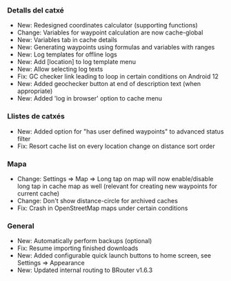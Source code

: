 ### Detalls del catxé

- New: Redesigned coordinates calculator (supporting functions)
- Change: Variables for waypoint calculation are now cache-global
- New: Variables tab in cache details
- New: Generating waypoints using formulas and variables with ranges
- New: Log templates for offline logs
- New: Add \[location\] to log template menu
- New: Allow selecting log texts
- Fix: GC checker link leading to loop in certain conditions on Android 12
- New: Added geochecker button at end of description text (when appropriate)
- New: Added 'log in browser' option to cache menu

### Llistes de catxés

- New: Added option for "has user defined waypoints" to advanced status filter
- Fix: Resort cache list on every location change on distance sort order

### Mapa

- Change: Settings => Map => Long tap on map will now enable/disable long tap in cache map as well (relevant for creating new waypoints for current cache)
- Change: Don't show distance-circle for archived caches
- Fix: Crash in OpenStreetMap maps under certain conditions

### General

- New: Automatically perform backups (optional)
- Fix: Resume importing finished downloads
- New: Added configurable quick launch buttons to home screen, see Settings => Appearance
- New: Updated internal routing to BRouter v1.6.3
